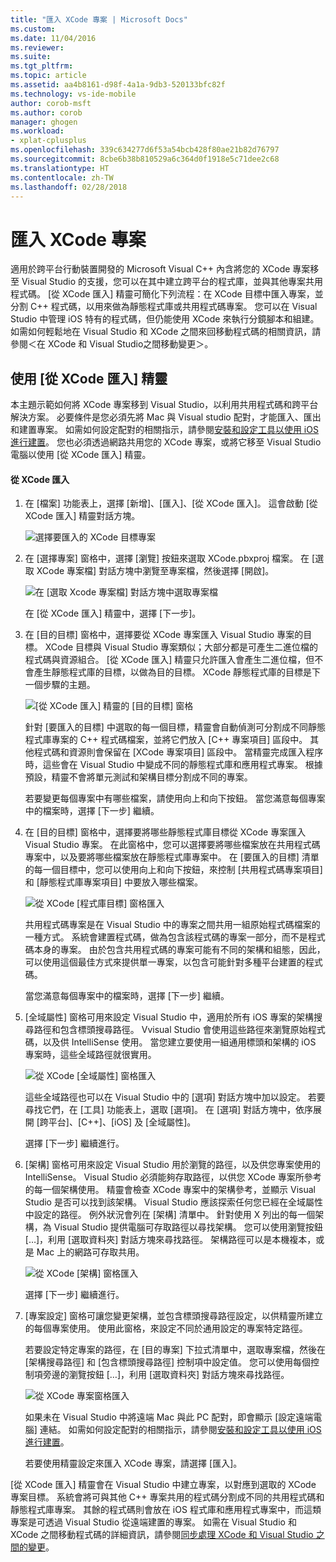```yaml
---
title: "匯入 XCode 專案 | Microsoft Docs"
ms.custom: 
ms.date: 11/04/2016
ms.reviewer: 
ms.suite: 
ms.tgt_pltfrm: 
ms.topic: article
ms.assetid: aa4b8161-d98f-4a1a-9db3-520133bfc82f
ms.technology: vs-ide-mobile
author: corob-msft
ms.author: corob
manager: ghogen
ms.workload:
- xplat-cplusplus
ms.openlocfilehash: 339c634277d6f53a54bcb428f80ae21b82d76797
ms.sourcegitcommit: 8cbe6b38b810529a6c364d0f1918e5c71dee2c68
ms.translationtype: HT
ms.contentlocale: zh-TW
ms.lasthandoff: 02/28/2018
---
```

# <a name="import-an-xcode-project"></a>匯入 XCode 專案
適用於跨平台行動裝置開發的 Microsoft Visual C++ 內含將您的 XCode 專案移至 Visual Studio 的支援，您可以在其中建立跨平台的程式庫，並與其他專案共用程式碼。 [從 XCode 匯入] 精靈可簡化下列流程：在 XCode 目標中匯入專案，並分割 C++ 程式碼，以用來做為靜態程式庫或共用程式碼專案。 您可以在 Visual Studio 中管理 iOS 特有的程式碼，但仍能使用 XCode 來執行分鏡腳本和組建。 如需如何輕鬆地在 Visual Studio 和 XCode 之間來回移動程式碼的相關資訊，請參閱＜在 XCode 和 Visual Studio之間移動變更＞。  
  
## <a name="using-the-import-from-xcode-wizard"></a>使用 [從 XCode 匯入] 精靈  
 本主題示範如何將 XCode 專案移到 Visual Studio，以利用共用程式碼和跨平台解決方案。 必要條件是您必須先將 Mac 與 Visual studio 配對，才能匯入、匯出和建置專案。 如需如何設定配對的相關指示，請參閱[安裝和設定工具以使用 iOS 進行建置](../cross-platform/install-and-configure-tools-to-build-using-ios.md)。 您也必須透過網路共用您的 XCode 專案，或將它移至 Visual Studio 電腦以使用 [從 XCode 匯入] 精靈。  
  
#### <a name="import-from-xcode"></a>從 XCode 匯入  
  
1.  在 [檔案] 功能表上，選擇 [新增]、[匯入]、[從 XCode 匯入]。 這會啟動 [從 XCode 匯入] 精靈對話方塊。  
  
     ![選擇要匯入的 XCode 目標專案](../cross-platform/media/cppmdd_u2_importxcode_choose.PNG "CPPMDD_U2_ImportXCode_Choose")  
  
2.  在 [選擇專案] 窗格中，選擇 [瀏覽] 按鈕來選取 XCode.pbxproj 檔案。 在 [選取 XCode 專案檔] 對話方塊中瀏覽至專案檔，然後選擇 [開啟]。  
  
     ![在 [選取 Xcode 專案檔] 對話方塊中選取專案檔](../cross-platform/media/cppmdd_u2_importxcode_browse.PNG "CPPMDD_U2_ImportXCode_Browse")  
  
     在 [從 XCode 匯入] 精靈中，選擇 [下一步]。  
  
3.  在 [目的目標] 窗格中，選擇要從 XCode 專案匯入 Visual Studio 專案的目標。 XCode 目標與 Visual Studio 專案類似；大部分都是可產生二進位檔的程式碼與資源組合。 [從 XCode 匯入] 精靈只允許匯入會產生二進位檔，但不會產生靜態程式庫的目標，以做為目的目標。 XCode 靜態程式庫的目標是下一個步驟的主題。  
  
     ![[從 XCode 匯入] 精靈的 [目的目標] 窗格](../cross-platform/media/cppmdd_u2_importxcode_destination.jpg "CPPMDD_U2_ImportXCode_Destination")  
  
     針對 [要匯入的目標] 中選取的每一個目標，精靈會自動偵測可分割成不同靜態程式庫專案的 C++ 程式碼檔案，並將它們放入 [C++ 專案項目] 區段中。 其他程式碼和資源則會保留在 [XCode 專案項目] 區段中。 當精靈完成匯入程序時，這些會在 Visual Studio 中變成不同的靜態程式庫和應用程式專案。 根據預設，精靈不會將單元測試和架構目標分割成不同的專案。  
  
     若要變更每個專案中有哪些檔案，請使用向上和向下按鈕。 當您滿意每個專案中的檔案時，選擇 [下一步] 繼續。  
  
4.  在 [目的目標] 窗格中，選擇要將哪些靜態程式庫目標從 XCode 專案匯入 Visual Studio 專案。 在此窗格中，您可以選擇要將哪些檔案放在共用程式碼專案中，以及要將哪些檔案放在靜態程式庫專案中。 在 [要匯入的目標] 清單的每一個目標中，您可以使用向上和向下按鈕，來控制 [共用程式碼專案項目] 和 [靜態程式庫專案項目] 中要放入哪些檔案。  
  
     ![從 XCode [程式庫目標] 窗格匯入](../cross-platform/media/cppmdd_u2_importxcode_library.jpg "CPPMDD_U2_ImportXCode_Library")  
  
     共用程式碼專案是在 Visual Studio 中的專案之間共用一組原始程式碼檔案的一種方式。 系統會建置程式碼，做為包含該程式碼的專案一部分，而不是程式碼本身的專案。 由於包含共用程式碼的專案可能有不同的架構和組態，因此，可以使用這個最佳方式來提供單一專案，以包含可能針對多種平台建置的程式碼。  
  
     當您滿意每個專案中的檔案時，選擇 [下一步] 繼續。  
  
5.  [全域屬性] 窗格可用來設定 Visual Studio 中，適用於所有 iOS 專案的架構搜尋路徑和包含標頭搜尋路徑。 Vvisual Studio 會使用這些路徑來瀏覽原始程式碼，以及供 IntelliSense 使用。 當您建立要使用一組通用標頭和架構的 iOS 專案時，這些全域路徑就很實用。  
  
     ![從 XCode [全域屬性] 窗格匯入](../cross-platform/media/cppmdd_u2_importxcode_global.jpg "CPPMDD_U2_ImportXCode_Global")  
  
     這些全域路徑也可以在 Visual Studio 中的 [選項] 對話方塊中加以設定。 若要尋找它們，在 [工具] 功能表上，選取 [選項]。 在 [選項] 對話方塊中，依序展開 [跨平台]、[C++]、[iOS] 及 [全域屬性]。  
  
     選擇 [下一步]  繼續進行。  
  
6.  [架構] 窗格可用來設定 Visual Studio 用於瀏覽的路徑，以及供您專案使用的 IntelliSense。 Visual Studio 必須能夠存取路徑，以供您 XCode 專案所參考的每一個架構使用。 精靈會檢查 XCode 專案中的架構參考，並顯示 Visual Studio 是否可以找到該架構。 Visual Studio 應該探索任何您已經在全域屬性中設定的路徑。 例外狀況會列在 [架構] 清單中。 針對使用 X 列出的每一個架構，為 Visual Studio 提供電腦可存取路徑以尋找架構。 您可以使用瀏覽按鈕 […]，利用 [選取資料夾] 對話方塊來尋找路徑。 架構路徑可以是本機複本，或是 Mac 上的網路可存取共用。  
  
     ![從 XCode [架構] 窗格匯入](../cross-platform/media/cppmdd_u2_importxcode_frameworks.jpg "CPPMDD_U2_ImportXCode_Frameworks")  
  
     選擇 [下一步]  繼續進行。  
  
7.  [專案設定] 窗格可讓您變更架構，並包含標頭搜尋路徑設定，以供精靈所建立的每個專案使用。 使用此窗格，來設定不同於通用設定的專案特定路徑。  
  
     若要設定特定專案的路徑，在 [目的專案] 下拉式清單中，選取專案檔，然後在 [架構搜尋路徑] 和 [包含標頭搜尋路徑] 控制項中設定值。 您可以使用每個控制項旁邊的瀏覽按鈕 […]，利用 [選取資料夾] 對話方塊來尋找路徑。  
  
     ![從 XCode 專案窗格匯入](../cross-platform/media/cppmdd_u2_importxcode_projects.jpg "CPPMDD_U2_ImportXCode_Projects")  
  
     如果未在 Visual Studio 中將遠端 Mac 與此 PC 配對，即會顯示 [設定遠端電腦] 連結。 如需如何設定配對的相關指示，請參閱[安裝和設定工具以使用 iOS 進行建置](../cross-platform/install-and-configure-tools-to-build-using-ios.md)。  
  
     若要使用精靈設定來匯入 XCode 專案，請選擇 [匯入]。  
  
 [從 XCode 匯入] 精靈會在 Visual Studio 中建立專案，以對應到選取的 XCode 專案目標。 系統會將可與其他 C++ 專案共用的程式碼分割成不同的共用程式碼和靜態程式庫專案。 其餘的程式碼則會放在 iOS 程式庫和應用程式專案中，而這類專案是可透過 Visual Studio 從遠端建置的專案。 如需在 Visual Studio 和 XCode 之間移動程式碼的詳細資訊，請參閱[同步處理 XCode 和 Visual Studio 之間的變更](../cross-platform/sync-changes-between-xcode-and-visual-studio.md)。